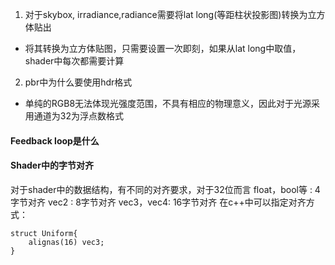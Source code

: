 1. 对于skybox, irradiance,radiance需要将lat long(等距柱状投影图)转换为立方体贴出
* 将其转换为立方体贴图，只需要设置一次即刻，如果从lat long中取值，shader中每次都需要计算
2. pbr中为什么要使用hdr格式
* 单纯的RGB8无法体现光强度范围，不具有相应的物理意义，因此对于光源采用通道为32为浮点数格式


#### Feedback loop是什么


#### Shader中的字节对齐
对于shader中的数据结构，有不同的对齐要求，对于32位而言
float，bool等 : 4字节对齐
vec2 : 8字节对齐
vec3，vec4: 16字节对齐
在c++中可以指定对齐方式：
```
struct Uniform{
	alignas(16) vec3;
}
```